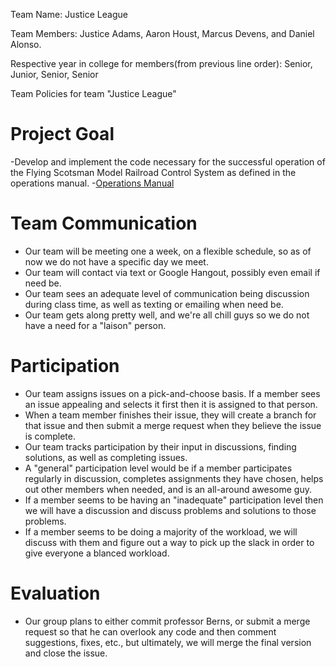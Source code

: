 
 Team Name: Justice League

Team Members: Justice Adams, Aaron Houst, Marcus Devens, and Daniel Alonso.

Respective year in college for members(from previous line order): Senior, Junior, Senior, Senior

Team Policies for team "Justice League"
# Project Goal

-Develop and implement the code necessary for the successful operation of the Flying Scotsman Model Railroad Control System as defined in the operations manual.
-[Operations Manual](http://www.cs.uni.edu/~adberns/courses/cs4740-f17/user_manual.pdf)

# Team Communication

- Our team will be meeting one a week, on a flexible schedule, so as of now we do not have a specific day we meet.
- Our team will contact via text or Google Hangout, possibly even email if need be.
- Our team sees an adequate level of communication being discussion during class time, as well as texting or emailing when need be.
- Our team gets along pretty well, and we're all chill guys so we do not have a need for a "laison" person.

# Participation

- Our team assigns issues on a pick-and-choose basis. If a member sees an issue appealing and selects it first then it is assigned to that person.
- When a team member finishes their issue, they will create a branch for that issue and then submit a merge request when they believe the issue is complete. 
- Our team tracks participation by their input in discussions, finding solutions, as well as completing issues. 
- A "general" participation level would be if a member participates regularly in discussion, completes assignments they have chosen, helps out other members when needed, and is an all-around awesome guy.
- If a member seems to be having an "inadequate" participation level then we will have a discussion and discuss problems and solutions to those problems.
- If a member seems to be doing a majority of the workload, we will discuss with them and figure out a way to pick up the slack in order to give everyone a blanced workload.
    
# Evaluation

- Our group plans to either commit professor Berns, or submit a merge request so that he can overlook any code and then comment suggestions, fixes, etc., but ultimately, we will merge the final version and close the issue.


    
